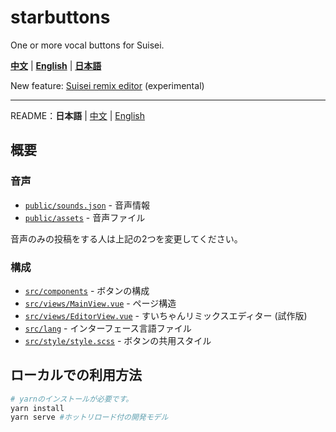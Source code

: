 # starbuttons

One or more vocal buttons for Suisei.

**[中文](https://suisei.moe/?lang=zh)** | **[English](https://suisei.moe/?lang=en)** | **[日本語](https://suisei.moe/?lang=ja)**

New feature: [Suisei remix editor](https://suisei.moe/?lang=en#/editor) (experimental)

---

README：**日本語** | [中文](https://github.com/suisei-cn/starbuttons/blob/master/README.md) | [English](https://github.com/suisei-cn/starbuttons/blob/master/README.en.md)

## 概要

### 音声

* [`public/sounds.json`](https://github.com/suisei-cn/starbuttons/blob/master/public/sounds.json) - 音声情報
* [`public/assets`](https://github.com/suisei-cn/starbuttons/tree/master/public/assets) - 音声ファイル

音声のみの投稿をする人は上記の2つを変更してください。

### 構成
* [`src/components`](https://github.com/suisei-cn/starbuttons/tree/master/src/components) - ボタンの構成
* [`src/views/MainView.vue`](https://github.com/suisei-cn/starbuttons/blob/master/src/views/MainView.vue) - ページ構造
* [`src/views/EditorView.vue`](https://github.com/suisei-cn/starbuttons/blob/master/src/views/EditorView.vue) - すいちゃんリミックスエディター (試作版)
* [`src/lang`](https://github.com/suisei-cn/starbuttons/tree/master/src/lang) - インターフェース言語ファイル
* [`src/style/style.scss`](https://github.com/suisei-cn/starbuttons/blob/master/src/style/style.scss) - ボタンの共用スタイル

## ローカルでの利用方法
``` sh
# yarnのインストールが必要です。
yarn install
yarn serve #ホットリロード付の開発モデル
```
